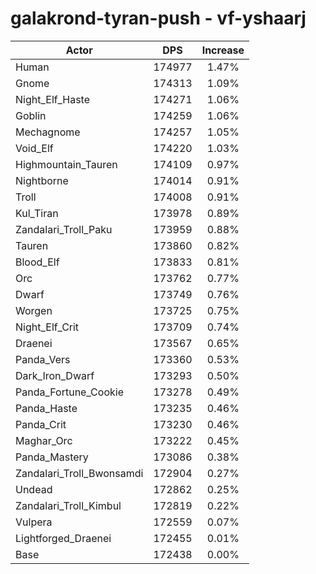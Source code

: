 # galakrond-tyran-push - vf-yshaarj
| Actor | DPS | Increase |
|---|:---:|:---:|
|Human|174977|1.47%|
|Gnome|174313|1.09%|
|Night_Elf_Haste|174271|1.06%|
|Goblin|174259|1.06%|
|Mechagnome|174257|1.05%|
|Void_Elf|174220|1.03%|
|Highmountain_Tauren|174109|0.97%|
|Nightborne|174014|0.91%|
|Troll|174008|0.91%|
|Kul_Tiran|173978|0.89%|
|Zandalari_Troll_Paku|173959|0.88%|
|Tauren|173860|0.82%|
|Blood_Elf|173833|0.81%|
|Orc|173762|0.77%|
|Dwarf|173749|0.76%|
|Worgen|173725|0.75%|
|Night_Elf_Crit|173709|0.74%|
|Draenei|173567|0.65%|
|Panda_Vers|173360|0.53%|
|Dark_Iron_Dwarf|173293|0.50%|
|Panda_Fortune_Cookie|173278|0.49%|
|Panda_Haste|173235|0.46%|
|Panda_Crit|173230|0.46%|
|Maghar_Orc|173222|0.45%|
|Panda_Mastery|173086|0.38%|
|Zandalari_Troll_Bwonsamdi|172904|0.27%|
|Undead|172862|0.25%|
|Zandalari_Troll_Kimbul|172819|0.22%|
|Vulpera|172559|0.07%|
|Lightforged_Draenei|172455|0.01%|
|Base|172438|0.00%|
